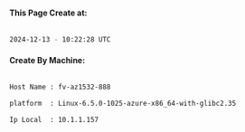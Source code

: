 
   
#### This Page Create at:

```bash

2024-12-13 - 10:22:28 UTC

```

#### Create By Machine:

```bash

Host Name : fv-az1532-888

platform  : Linux-6.5.0-1025-azure-x86_64-with-glibc2.35

Ip Local  : 10.1.1.157

```


